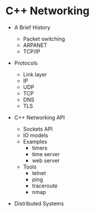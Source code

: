 # C++ Networking

* A Brief History
    * Packet switching
    * ARPANET
    * TCP/IP

* Protocols
    * Link layer
    * IP
    * UDP
    * TCP
    * DNS
    * TLS
    
* C++ Networking API
    * Sockets API
    * IO models
    * Examples
        * timers
        * time server
        * web server
    * Tools
        * telnet
        * ping
        * traceroute
        * nmap
        
* Distributed Systems
 
         
        
                

